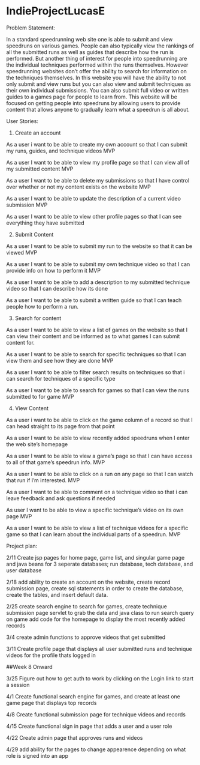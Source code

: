 # IndieProjectLucasE

Problem Statement:

In a standard speedrunning web site one is able to submit and view speedruns on various games. People can also typically view the rankings of all the submitted runs as well as guides that describe how the run is performed. But another thing of interest for people into speedrunning are the individual techniques performed within the runs themselves. However speedrunning websites don’t offer the ability to search for information on the techniques themselves. In this website you will have the ability to not only submit and view runs but you can also view and submit techniques as their own individual submissions. You can also submit full video or written guides to a games page for people to learn from. This website will be focused on getting people into speedruns by allowing users to provide content that allows anyone to gradually learn what a speedrun is all about. 

User Stories:

1. Create an account 

As a user i want to be able to create my own account so that I can submit my runs, guides, and technique videos MVP

As a user I want to be able to view my profile page so that I can view all of my submitted content MVP

As a user I want to be able to delete my submissions so that I have control over whether or not my content exists on the website MVP

As a user I want to be able to update the description of a current video submission MVP

As a user I want to be able to view other profile pages so that I can see everything they have submitted

2. Submit Content

As a user I want to be able to submit my run to the website so that it can be viewed MVP

As a user I want to be able to submit my own technique video so that I can provide info on how  to perform it MVP

As a user I want to be able to add a description to my submitted technique video so that I can describe how its done

As a user I want to be able to submit a written guide so that I can teach people how to perform a run.

3. Search for content

As a user I want to be able to view a list of games on the website so that I can view their content and be informed as to what games I can submit content for.

As a user I want to be able to search for specific techniques so that I can view them and see how they are done MVP

As a user I want to be able to filter search results on techniques so that i can search for techniques of a specific type

As a user I want to be able to search for games so that I can view the runs submitted to for game MVP 

4. View Content

As a user i want to be able to click on the game column of a record so that I can head straight to its page from that point

As a user I want to be able to view recently added speedruns when I enter the web site’s homepage 

As a user I want to be able to view a game’s page so that I can have access to all of that game’s speedrun info. MVP

As a user I want to be able to click on a run on any page so that I can watch that run if I’m interested. MVP

As a user I want to be able to comment on a technique video so that i can leave feedback and ask questions if needed

As user I want to be able to view a specific technique’s video on its own page MVP

As a user I want to be able to view a list of technique videos for a specific game so that I can learn about the individual parts of a speedrun. MVP


Project plan:

2/11  Create jsp pages for home page, game list, and singular game page and java beans for 3 seperate databases;
run database, tech database, and user database

2/18 add ability to create an account on the website, create record submission page,
create sql statements in order to create the database, create the tables, and insert default data.

2/25  create search engine to search for games, create technique submission page servlet to grab the data and java class to run search query on game add code for the homepage
to display the most recently added records

3/4 create admin functions to approve videos that get submitted

3/11 Create profile page that displays all user submitted runs and technique videos
for the profile thats logged in

##Week 8 Onward

3/25 Figure out how to get auth to work by clicking on the Login link to start a session

4/1 Create functional search engine for games, and create at least one game page that displays top records

4/8 Create functional submission page for technique videos and records

4/15 Create functional sign in page that adds a user and a user role

4/22 Create admin page that approves runs and videos

4/29 add ability for the pages to change appearence depending on what role is signed into an app



